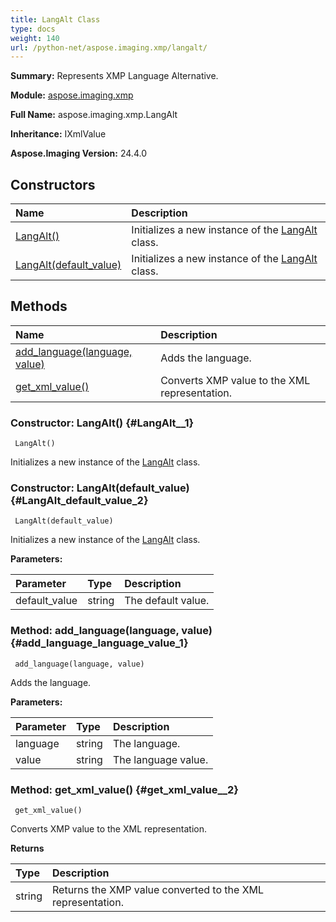 ```yaml
---
title: LangAlt Class
type: docs
weight: 140
url: /python-net/aspose.imaging.xmp/langalt/
---
```


**Summary:** Represents XMP Language Alternative.

**Module:** [aspose.imaging.xmp](/imaging/python-net/aspose.imaging.xmp/)

**Full Name:** aspose.imaging.xmp.LangAlt

**Inheritance:** IXmlValue

**Aspose.Imaging Version:** 24.4.0

## **Constructors**
| **Name** | **Description** |
| :- | :- |
| [LangAlt()](#LangAlt__1) | Initializes a new instance of the [LangAlt](/imaging/python-net/aspose.imaging.xmp/langalt/) class. |
| [LangAlt(default_value)](#LangAlt_default_value_2) | Initializes a new instance of the [LangAlt](/imaging/python-net/aspose.imaging.xmp/langalt/) class. |
## **Methods**
| **Name** | **Description** |
| :- | :- |
| [add_language(language, value)](#add_language_language_value_1) | Adds the language. |
| [get_xml_value()](#get_xml_value__2) | Converts XMP value to the XML representation. |


### Constructor: LangAlt() {#LangAlt__1}


```
 LangAlt() 
```

Initializes a new instance of the [LangAlt](/imaging/python-net/aspose.imaging.xmp/langalt/) class.

### Constructor: LangAlt(default_value) {#LangAlt_default_value_2}


```
 LangAlt(default_value) 
```

Initializes a new instance of the [LangAlt](/imaging/python-net/aspose.imaging.xmp/langalt/) class.

**Parameters:**

| Parameter | Type | Description |
| :- | :- | :- |
| default_value | string | The default value. |

### Method: add_language(language, value) {#add_language_language_value_1}


```
 add_language(language, value) 
```

Adds the language.

**Parameters:**

| Parameter | Type | Description |
| :- | :- | :- |
| language | string | The language. |
| value | string | The language value. |

### Method: get_xml_value() {#get_xml_value__2}


```
 get_xml_value() 
```

Converts XMP value to the XML representation.

**Returns**

| Type | Description |
| :- | :- |
| string | Returns the XMP value converted to the XML representation. |



